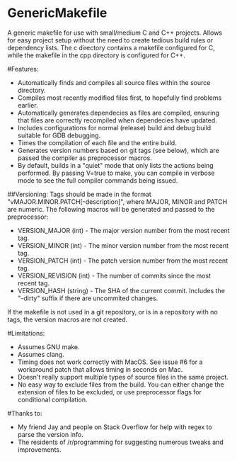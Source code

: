 GenericMakefile
===============

A generic makefile for use with small/medium C and C++ projects. Allows for
easy project setup without the need to create tedious build rules or
dependency lists. The c directory contains a makefile configured for C, while
the makefile in the cpp directory is configured for C++.

#Features:
* Automatically finds and compiles all source files within the source directory.
* Compiles most recently modified files first, to hopefully find problems earlier.
* Automatically generates dependecies as files are compiled, ensuring that files are correctly recompiled when dependecies have updated.
* Includes configurations for normal (release) build and debug build suitable for GDB debugging.
* Times the compilation of each file and the entire build.
* Generates version numbers based on git tags (see below), which are passed the compiler as preprocessor macros.
* By default, builds in a "quiet" mode that only lists the actions being performed. By passing V=true to make, you can compile in verbose mode to see the full compiler commands being issued.

##Versioning:
Tags should be made in the format "vMAJOR.MINOR.PATCH[-description]", where MAJOR, MINOR and PATCH are numeric. The following macros will be generated and passed to the preprocessor:
* VERSION_MAJOR (int) - The major version number from the most recent tag.
* VERSION_MINOR (int) - The minor version number from the most recent tag.
* VERSION_PATCH (int) - The patch version number from the most recent tag.
* VERSION_REVISION (int) - The number of commits since the most recent tag.
* VERSION_HASH (string) - The SHA of the current commit. Includes the "-dirty" suffix if there are uncommited changes.

If the makefile is not used in a git repository, or is in a repository with no tags, the version macros are not created.

#Limitations:
* Assumes GNU make.
* Assumes clang.
* Timing does not work correctly with MacOS. See issue #6 for a workaround patch that allows timing in seconds on Mac.
* Doesn't really support multiple types of source files in the same project.
* No easy way to exclude files from the build. You can either change the
  extension of files to be excluded, or use preprocessor flags for
  conditional compilation.

#Thanks to:
* My friend Jay and people on Stack Overflow for help with regex to parse the version info.
* The residents of /r/programming for suggesting numerous tweaks and improvements.
